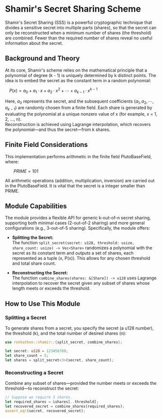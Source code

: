# Shamir's Secret Sharing Scheme

Shamir's Secret Sharing (SSS) is a powerful cryptographic technique that divides a sensitive secret into multiple parts (shares), so that the secret can only be reconstructed when a minimum number of shares (the threshold) are combined. Fewer than the required number of shares reveal no useful information about the secret.

## Background and Theory

At its core, Shamir's scheme relies on the mathematical principle that a polynomial of degree (k - 1) is uniquely determined by k distinct points. The idea is to embed the secret as the constant term in a random polynomial:

 $P(x) = a_0 + a_1·x + a_2·x^2 + \cdots + a_{k-1}·x^{k-1}$

Here, $a_0$ represents the secret, and the subsequent coefficients $(a_1, a_2, \cdots, a_{k-1})$ are randomly chosen from a finite field. Each share is generated by evaluating the polynomial at a unique nonzero value of x (for example, x = 1, 2, …, n).  
Reconstruction is achieved using Lagrange interpolation, which recovers the polynomial—and thus the secret—from k shares.

## Finite Field Considerations

This implementation performs arithmetic in the finite field PlutoBaseField, where:

  $PRIME =101$

All arithmetic operations (addition, multiplication, inversion) are carried out in the PlutoBaseField. It is vital that the secret is a integer smaller than PRIME.

## Module Capabilities

The module provides a flexible API for generic k-out-of-n secret sharing, supporting both minimal cases (2-out-of-2 sharing) and more general configurations (e.g., 3-out-of-5 sharing). Specifically, the module offers:

- **Splitting the Secret:**  
  The function `split_secret(secret: u128, threshold: usize, share_count: usize) -> Vec<Share>` randomizes a polynomial with the secret as its constant term and outputs a set of shares, each represented as a tuple (x, P(x)). This allows for any chosen threshold and total share count.

- **Reconstructing the Secret:**  
  The function `combine_shares(shares: &[Share]) -> u128` uses Lagrange interpolation to recover the secret given any subset of shares whose length meets or exceeds the threshold.
## How to Use This Module

### Splitting a Secret

To generate shares from a secret, you specify the secret (a u128 number), the threshold (k), and the total number of desired shares (n):

```rust
use ronkathon::shamir::{split_secret, combine_shares};

let secret: u128 = 123456789;
let share_count = 5;
let shares = split_secret<3>(secret, share_count);
```

### Reconstructing a Secret

Combine any subset of shares—provided the number meets or exceeds the threshold—to reconstruct the secret:

```rust
// Suppose we require 3 shares.
let required_shares = &shares[..threshold];
let recovered_secret = combine_shares(required_shares);
assert_eq!(secret, recovered_secret);
```


